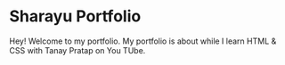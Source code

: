 # Sharayu Portfolio

Hey! Welcome to my portfolio.
    My portfolio is about while I learn HTML & CSS with Tanay Pratap on You TUbe. 